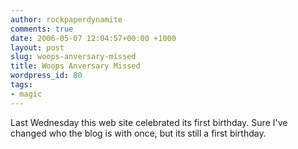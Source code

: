 ```yaml
---
author: rockpaperdynamite
comments: true
date: 2006-05-07 12:04:57+00:00 +1000
layout: post
slug: woops-anversary-missed
title: Woops Anversary Missed
wordpress_id: 80
tags:
- magic
---
```


Last Wednesday this web site celebrated its first birthday. Sure I've changed who the blog is with once, but its still a first birthday.
